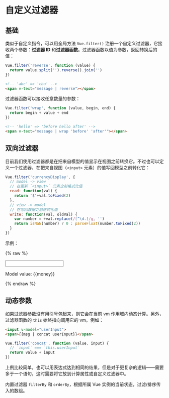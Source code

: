 # 自定义过滤器

## 基础

类似于自定义指令，可以用全局方法 `Vue.filter()` 注册一个自定义过滤器，它接收两个参数：**过滤器 ID** 和**过滤器函数**。过滤器函数以值为参数，返回转换后的值：

```js
Vue.filter('reverse', function (value) {
  return value.split('').reverse().join('')
})
```

```html
<!-- 'abc' => 'cba' -->
<span v-text="message | reverse"></span>
```

过滤器函数可以接收任意数量的参数：

```js
Vue.filter('wrap', function (value, begin, end) {
  return begin + value + end
})
```

```html
<!-- 'hello' => 'before hello after' -->
<span v-text="message | wrap 'before' 'after'"></span>
```

## 双向过滤器

目前我们使用过滤器都是在把来自模型的值显示在视图之前转换它。不过也可以定义一个过滤器，在把来自视图（`<input>` 元素）的值写回模型之前转化它：

```js
Vue.filter('currencyDisplay', {
  // model -> view
  // 在更新 `<input>` 元素之前格式化值
  read: function(val) {
    return '$'+val.toFixed(2)
  },
  // view -> model
  // 在写回数据之前格式化值
  write: function(val, oldVal) {
    var number = +val.replace(/[^\d.]/g, '')
    return isNaN(number) ? 0 : parseFloat(number.toFixed(2))
  }
})
```

示例：

{% raw %}
<div id="two-way-filter-demo" class="demo">
  <input type="text" v-model="money | currencyDisplay">
  <p>Model value: {{money}}</p>
</div>
<script>
new Vue({
  el: '#two-way-filter-demo',
  data: {
    money: 123.45
  },
  filters: {
    currencyDisplay: {
      read: function(val) {
        return '$'+val.toFixed(2)
      },
      write: function(val, oldVal) {
        var number = +val.replace(/[^\d.]/g, '')
        return isNaN(number) ? 0 : parseFloat(number.toFixed(2))
      }
    }
  }
})
</script>
{% endraw %}

## 动态参数

如果过滤器参数没有用引号包起来，则它会在当前 vm 作用域内动态计算。另外，过滤器函数的 `this` 始终指向调用它的 vm。例如：

```html
<input v-model="userInput">
<span>{{msg | concat userInput}}</span>
```

```js
Vue.filter('concat', function (value, input) {
  // `input` === `this.userInput`
  return value + input
})
```

上例比较简单，也可以用表达式达到相同的结果，但是对于更复杂的逻辑——需要多于一个语句，这时需要将它放到计算属性或自定义过滤器中。

内置过滤器 `filterBy` 和 `orderBy`，根据所属 Vue 实例的当前状态，过滤/排序传入的数组。
